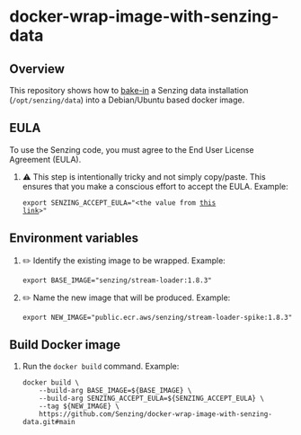 # docker-wrap-image-with-senzing-data

## Overview

This repository shows how to
[bake-in](https://github.com/Senzing/knowledge-base/blob/main/WHATIS/baked-in.md)
a Senzing data installation (`/opt/senzing/data`) into a Debian/Ubuntu based docker image.

## EULA

To use the Senzing code, you must agree to the End User License Agreement (EULA).

1. :warning: This step is intentionally tricky and not simply copy/paste.
   This ensures that you make a conscious effort to accept the EULA.
   Example:

    <code>export SENZING_ACCEPT_EULA="&lt;the value from [this link](https://github.com/Senzing/knowledge-base/blob/main/lists/environment-variables.md#senzing_accept_eula)&gt;"</code>

## Environment variables

1. :pencil2: Identify the existing image to be wrapped.
   Example:

    ```console
    export BASE_IMAGE="senzing/stream-loader:1.8.3"
    ```

1. :pencil2: Name the new image that will be produced.
   Example:

    ```console
    export NEW_IMAGE="public.ecr.aws/senzing/stream-loader-spike:1.8.3"
    ```

## Build Docker image

1. Run the `docker build` command.
   Example:

    ```console
    docker build \
        --build-arg BASE_IMAGE=${BASE_IMAGE} \
        --build-arg SENZING_ACCEPT_EULA=${SENZING_ACCEPT_EULA} \
        --tag ${NEW_IMAGE} \
        https://github.com/Senzing/docker-wrap-image-with-senzing-data.git#main
    ```
